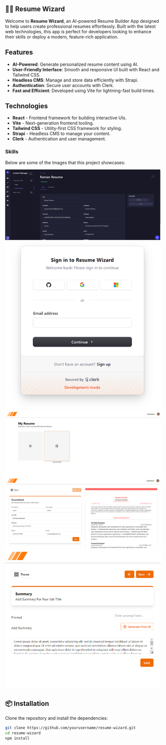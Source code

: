 ## 🧙‍♂️ Resume Wizard

Welcome to **Resume Wizard**, an AI-powered Resume Builder App designed to help users create professional resumes effortlessly. Built with the latest web technologies, this app is perfect for developers looking to enhance their skills or deploy a modern, feature-rich application.

## Features

- **AI-Powered**: Generate personalized resume content using AI.
- **User-Friendly Interface**: Smooth and responsive UI built with React and Tailwind CSS.
- **Headless CMS**: Manage and store data efficiently with Strapi.
- **Authentication**: Secure user accounts with Clerk.
- **Fast and Efficient**: Developed using Vite for lightning-fast build times.

## Technologies

- **React** - Frontend framework for building interactive UIs.
- **Vite** - Next-generation frontend tooling.
- **Tailwind CSS** - Utility-first CSS framework for styling.
- **Strapi** - Headless CMS to manage your content.
- **Clerk** - Authentication and user management.

### Skills

Below are some of the Images that this project showcases:

![Image 1](./GithubImages/Screenshot%202024-08-22%20065431.png)
<br>
![Image 2](./GithubImages/Screenshot%202024-08-22%20065530.png)
<br>
![Image 3](./GithubImages/Screenshot%202024-08-22%20065614.png)
<br>
![Image 4](./GithubImages/Screenshot%202024-08-22%20065706.png)
<br>
![Image 5](./GithubImages/Screenshot%202024-08-22%20065751.png)
<br>


## 📦 Installation

Clone the repository and install the dependencies:

```bash
git clone https://github.com/yourusername/resume-wizard.git
cd resume-wizard
npm install
